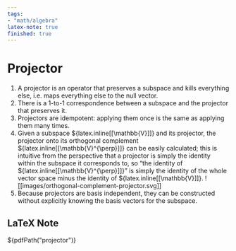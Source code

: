 ```yaml
---
tags: 
- "math/algebra"
latex-note: true
finished: true
---
```


# Projector

1. A projector is an operator that preserves a subspace and kills everything else, i.e. maps everything else to the null vector.
2. There is a 1-to-1 correspondence between a subspace and the projector that preserves it.
3. Projectors are idempotent: applying them once is the same as applying them many times.
4. Given a subspace ${latex.inline[[\mathbb{V}]]} and its projector, the projector onto its orthogonal complement ${latex.inline[[\mathbb{V}^{\perp}]]} can be easily calculated; this is intuitive from the perspective that a projector is simply the identity within the subspace it corresponds to, so “the identity of ${latex.inline[[\mathbb{V}^{\perp}]]}” is simply the identity of the whole vector space minus the identity of ${latex.inline[[\mathbb{V}]]}. 
![[images/orthogonal-complement-projector.svg]]
5. Because projectors are basis independent, they can be constructed without explicitly knowing the basis vectors for the subspace.

## LaTeX Note

${pdfPath("projector")}

